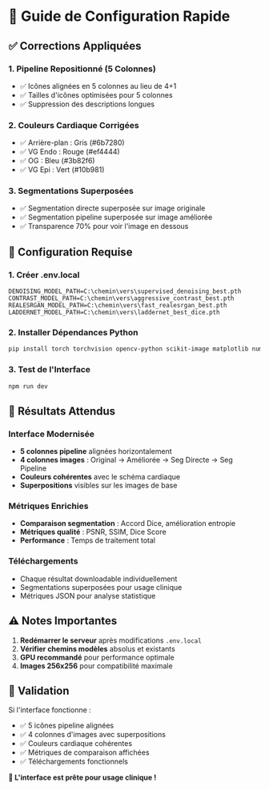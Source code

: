 # 🚀 Guide de Configuration Rapide

## ✅ Corrections Appliquées

### 1. **Pipeline Repositionné (5 Colonnes)**
- ✅ Icônes alignées en 5 colonnes au lieu de 4+1
- ✅ Tailles d'icônes optimisées pour 5 colonnes
- ✅ Suppression des descriptions longues

### 2. **Couleurs Cardiaque Corrigées**
- ✅ Arrière-plan : Gris (#6b7280) 
- ✅ VG Endo : Rouge (#ef4444)
- ✅ OG : Bleu (#3b82f6) 
- ✅ VG Epi : Vert (#10b981)

### 3. **Segmentations Superposées**
- ✅ Segmentation directe superposée sur image originale
- ✅ Segmentation pipeline superposée sur image améliorée
- ✅ Transparence 70% pour voir l'image en dessous

## 🔧 Configuration Requise

### 1. **Créer .env.local**
```env
DENOISING_MODEL_PATH=C:\chemin\vers\supervised_denoising_best.pth
CONTRAST_MODEL_PATH=C:\chemin\vers\aggressive_contrast_best.pth
REALESRGAN_MODEL_PATH=C:\chemin\vers\fast_realesrgan_best.pth
LADDERNET_MODEL_PATH=C:\chemin\vers\laddernet_best_dice.pth
```

### 2. **Installer Dépendances Python**
```bash
pip install torch torchvision opencv-python scikit-image matplotlib numpy
```

### 3. **Test de l'Interface**
```bash
npm run dev
```

## 🎯 Résultats Attendus

### Interface Modernisée
- **5 colonnes pipeline** alignées horizontalement
- **4 colonnes images** : Original → Améliorée → Seg Directe → Seg Pipeline
- **Couleurs cohérentes** avec le schéma cardiaque
- **Superpositions** visibles sur les images de base

### Métriques Enrichies
- **Comparaison segmentation** : Accord Dice, amélioration entropie
- **Métriques qualité** : PSNR, SSIM, Dice Score
- **Performance** : Temps de traitement total

### Téléchargements
- Chaque résultat downloadable individuellement
- Segmentations superposées pour usage clinique
- Métriques JSON pour analyse statistique

## ⚠️ Notes Importantes

1. **Redémarrer le serveur** après modifications `.env.local`
2. **Vérifier chemins modèles** absolus et existants  
3. **GPU recommandé** pour performance optimale
4. **Images 256x256** pour compatibilité maximale

## 🎉 Validation

Si l'interface fonctionne :
- ✅ 5 icônes pipeline alignées
- ✅ 4 colonnes d'images avec superpositions
- ✅ Couleurs cardiaque cohérentes
- ✅ Métriques de comparaison affichées
- ✅ Téléchargements fonctionnels

**🎯 L'interface est prête pour usage clinique !**
